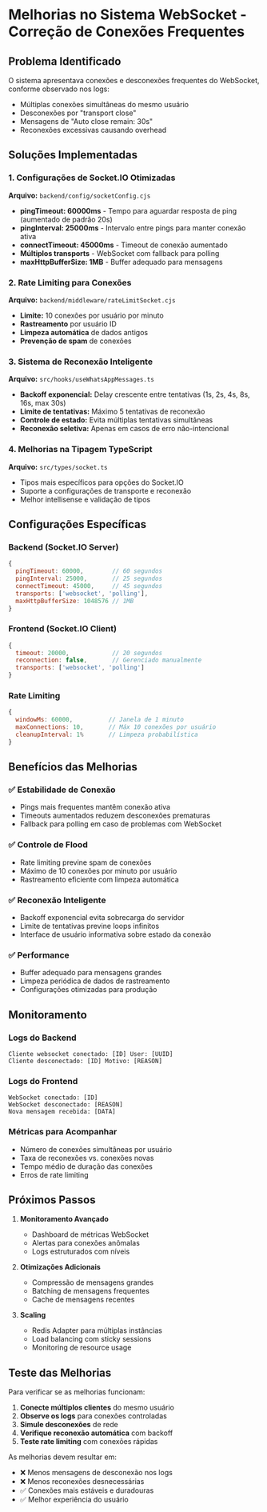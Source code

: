 # Melhorias no Sistema WebSocket - Correção de Conexões Frequentes

## Problema Identificado
O sistema apresentava conexões e desconexões frequentes do WebSocket, conforme observado nos logs:
- Múltiplas conexões simultâneas do mesmo usuário
- Desconexões por "transport close" 
- Mensagens de "Auto close remain: 30s"
- Reconexões excessivas causando overhead

## Soluções Implementadas

### 1. Configurações de Socket.IO Otimizadas
**Arquivo:** `backend/config/socketConfig.cjs`

- **pingTimeout: 60000ms** - Tempo para aguardar resposta de ping (aumentado de padrão 20s)
- **pingInterval: 25000ms** - Intervalo entre pings para manter conexão ativa
- **connectTimeout: 45000ms** - Timeout de conexão aumentado
- **Múltiplos transports** - WebSocket com fallback para polling
- **maxHttpBufferSize: 1MB** - Buffer adequado para mensagens

### 2. Rate Limiting para Conexões
**Arquivo:** `backend/middleware/rateLimitSocket.cjs`

- **Limite:** 10 conexões por usuário por minuto
- **Rastreamento** por usuário ID
- **Limpeza automática** de dados antigos
- **Prevenção de spam** de conexões

### 3. Sistema de Reconexão Inteligente
**Arquivo:** `src/hooks/useWhatsAppMessages.ts`

- **Backoff exponencial:** Delay crescente entre tentativas (1s, 2s, 4s, 8s, 16s, max 30s)
- **Limite de tentativas:** Máximo 5 tentativas de reconexão
- **Controle de estado:** Evita múltiplas tentativas simultâneas
- **Reconexão seletiva:** Apenas em casos de erro não-intencional

### 4. Melhorias na Tipagem TypeScript
**Arquivo:** `src/types/socket.ts`

- Tipos mais específicos para opções do Socket.IO
- Suporte a configurações de transporte e reconexão
- Melhor intellisense e validação de tipos

## Configurações Específicas

### Backend (Socket.IO Server)
```javascript
{
  pingTimeout: 60000,        // 60 segundos
  pingInterval: 25000,       // 25 segundos  
  connectTimeout: 45000,     // 45 segundos
  transports: ['websocket', 'polling'],
  maxHttpBufferSize: 1048576 // 1MB
}
```

### Frontend (Socket.IO Client)
```javascript
{
  timeout: 20000,            // 20 segundos
  reconnection: false,       // Gerenciado manualmente
  transports: ['websocket', 'polling']
}
```

### Rate Limiting
```javascript
{
  windowMs: 60000,          // Janela de 1 minuto
  maxConnections: 10,       // Máx 10 conexões por usuário
  cleanupInterval: 1%       // Limpeza probabilística
}
```

## Benefícios das Melhorias

### ✅ Estabilidade de Conexão
- Pings mais frequentes mantêm conexão ativa
- Timeouts aumentados reduzem desconexões prematuras
- Fallback para polling em caso de problemas com WebSocket

### ✅ Controle de Flood
- Rate limiting previne spam de conexões
- Máximo de 10 conexões por minuto por usuário
- Rastreamento eficiente com limpeza automática

### ✅ Reconexão Inteligente
- Backoff exponencial evita sobrecarga do servidor
- Limite de tentativas previne loops infinitos
- Interface de usuário informativa sobre estado da conexão

### ✅ Performance
- Buffer adequado para mensagens grandes
- Limpeza periódica de dados de rastreamento
- Configurações otimizadas para produção

## Monitoramento

### Logs do Backend
```
Cliente websocket conectado: [ID] User: [UUID]
Cliente desconectado: [ID] Motivo: [REASON]
```

### Logs do Frontend
```
WebSocket conectado: [ID]
WebSocket desconectado: [REASON]
Nova mensagem recebida: [DATA]
```

### Métricas para Acompanhar
- Número de conexões simultâneas por usuário
- Taxa de reconexões vs. conexões novas
- Tempo médio de duração das conexões
- Erros de rate limiting

## Próximos Passos

1. **Monitoramento Avançado**
   - Dashboard de métricas WebSocket
   - Alertas para conexões anômalas
   - Logs estruturados com níveis

2. **Otimizações Adicionais**
   - Compressão de mensagens grandes
   - Batching de mensagens frequentes
   - Cache de mensagens recentes

3. **Scaling**
   - Redis Adapter para múltiplas instâncias
   - Load balancing com sticky sessions
   - Monitoring de resource usage

## Teste das Melhorias

Para verificar se as melhorias funcionam:

1. **Conecte múltiplos clientes** do mesmo usuário
2. **Observe os logs** para conexões controladas
3. **Simule desconexões** de rede
4. **Verifique reconexão automática** com backoff
5. **Teste rate limiting** com conexões rápidas

As melhorias devem resultar em:
- ❌ Menos mensagens de desconexão nos logs
- ❌ Menos reconexões desnecessárias  
- ✅ Conexões mais estáveis e duradouras
- ✅ Melhor experiência do usuário
